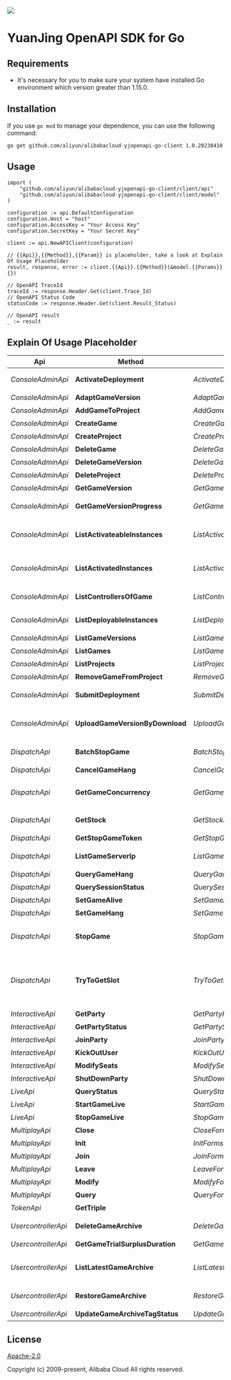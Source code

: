 ![](https://aliyunsdk-pages.alicdn.com/icons/AlibabaCloud.svg)

# YuanJing OpenAPI SDK for Go

## Requirements
- It's necessary for you to make sure your system have installed Go environment which version greater than 1.15.0.

## Installation
If you use `go mod` to manage your dependence, you can use the following command:
```
go get github.com/aliyun/alibabacloud-yjopenapi-go-client 1.0.20230410
```

## Usage
```
import (
    "github.com/aliyun/alibabacloud-yjopenapi-go-client/client/api"
    "github.com/aliyun/alibabacloud-yjopenapi-go-client/client/model"
)

configuration := api.DefaultConfiguration
configuration.Host = "host"
configuration.AccessKey = "Your Access Key"
configuration.SecretKey = "Your Secret Key"

client := api.NewAPIClient(configuration)

// {{Api}},{{Method}},{{Param}} is placeholder, take a look at Explain Of Usage Placeholder
result, response, error := client.{{Api}}.{{Method}}(&model.{{Params}}{})

// OpenAPI TraceId
traceId := response.Header.Get(client.Trace_Id)
// OpenAPI Status Code
statusCode := response.Header.Get(client.Result_Status)

// OpenAPI result
_ := result
```

## Explain Of Usage Placeholder

| Api | Method | Params | Result | Description |
| ------------ | ------------- | ------------- | ------------- | ------------- |
 | *ConsoleAdminApi* | **ActivateDeployment** | *ActivateDeploymentForms*  | *ConsoleAdminActivateDeploymentResult* | 激活已部署成功的游戏版本的部署 |
 | *ConsoleAdminApi* | **AdaptGameVersion** | *AdaptGameVersionForms*  | *ConsoleAdminAdaptGameVersionResult* | 发起游戏版本适配 |
 | *ConsoleAdminApi* | **AddGameToProject** | *AddGameToProjectForms*  | *ConsoleAdminAddGameToProjectResult* | 将游戏添加到项目 |
 | *ConsoleAdminApi* | **CreateGame** | *CreateGameForms*  | *ConsoleAdminCreateGameResult* | 创建游戏 |
 | *ConsoleAdminApi* | **CreateProject** | *CreateProjectForms*  | *ConsoleAdminCreateProjectResult* | 创建项目 |
 | *ConsoleAdminApi* | **DeleteGame** | *DeleteGameForms*  | *ConsoleAdminDeleteGameResult* | 删除指定的游戏 |
 | *ConsoleAdminApi* | **DeleteGameVersion** | *DeleteGameVersionForms*  | *ConsoleAdminDeleteGameVersionResult* | 发起游戏版本适配 |
 | *ConsoleAdminApi* | **DeleteProject** | *DeleteProjectForms*  | *ConsoleAdminDeleteProjectResult* | 删除指定的项目 |
 | *ConsoleAdminApi* | **GetGameVersion** | *GetGameVersionForms*  | *ConsoleAdminGetGameVersionResult* | 获取单个游戏版本信息 |
 | *ConsoleAdminApi* | **GetGameVersionProgress** | *GetGameVersionProgressForms*  | *ConsoleAdminGetGameVersionProgressResult* | 查询版本处理进度（包含上传、适配、部署） |
 | *ConsoleAdminApi* | **ListActivateableInstances** | *ListActivateableInstancesForms*  | *ConsoleAdminListActivateableInstancesResult* | 指定项目和游戏版本，获取可激活且可调度的实例及调度配置 |
 | *ConsoleAdminApi* | **ListActivatedInstances** | *ListActivatedInstancesForms*  | *ConsoleAdminListActivatedInstancesResult* | 指定项目和游戏，获取已激活版本的可调度实例及调度配置 |
 | *ConsoleAdminApi* | **ListControllersOfGame** | *ListControllersOfGameForms*  | *ConsoleAdminListControllersOfGameResult* | 获取单个游戏关联的控制器列表 |
 | *ConsoleAdminApi* | **ListDeployableInstances** | *ListDeployableInstancesForms*  | *ConsoleAdminListDeployableInstancesResult* | 指定项目和游戏版本，获取可以部署的实例 |
 | *ConsoleAdminApi* | **ListGameVersions** | *ListGameVersionsForms*  | *ConsoleAdminListGameVersionsResult* | 分页获取游戏版本列表 |
 | *ConsoleAdminApi* | **ListGames** | *ListGamesForms*  | *ConsoleAdminListGamesResult* | 分页获取游戏列表 |
 | *ConsoleAdminApi* | **ListProjects** | *ListProjectsForms*  | *ConsoleAdminListProjectsResult* | 分页获取项目列表 |
 | *ConsoleAdminApi* | **RemoveGameFromProject** | *RemoveGameFromProjectForms*  | *ConsoleAdminRemoveGameFromProjectResult* | 将游戏移出项目 |
 | *ConsoleAdminApi* | **SubmitDeployment** | *SubmitDeploymentForms*  | *ConsoleAdminSubmitDeploymentResult* | 提交游戏版本的部署请求 |
 | *ConsoleAdminApi* | **UploadGameVersionByDownload** | *UploadGameVersionByDownloadForms*  | *ConsoleAdminUploadGameVersionByDownloadResult* | 一键上传：文件上传接口，用远程下载的方式生成新版本 |
 | *DispatchApi* | **BatchStopGame** | *BatchStopGameForms*  | *BatchStopGameResult* | 游戏下全量踢下线，异步接口 |
 | *DispatchApi* | **CancelGameHang** | *CancelGameHangForms*  | *CancelGameHangResult* | 取消游戏挂机 |
 | *DispatchApi* | **GetGameConcurrency** | *GetGameConcurrencyForms*  | *GetGameConcurrencyResult* | 调用GetGameConcurrency获取游戏当前并发数 |
 | *DispatchApi* | **GetStock** | *GetStockForms*  | *GetStockResult* | 调用GetStock获取游戏当前库存 |
 | *DispatchApi* | **GetStopGameToken** | *GetStopGameTokenForms*  | *GetStopGameTokenResult* | 全量踢下线获取token |
 | *DispatchApi* | **ListGameServerIp** | *ListGameServerIpForms*  | *ListGameServerIpResult* | 获取自己租户下的游戏服务器ip列表 |
 | *DispatchApi* | **QueryGameHang** | *QueryGameHangForms*  | *QueryGameHangResult* | 查询游戏挂机状态 |
 | *DispatchApi* | **QuerySessionStatus** | *QuerySessionStatusForms*  | *QuerySessionStatusResult* | 查询会话当前状态 |
 | *DispatchApi* | **SetGameAlive** | *SetGameAliveForms*  | *SetGameAliveResult* | 设置游戏可运行时长 |
 | *DispatchApi* | **SetGameHang** | *SetGameHangForms*  | *SetGameHangResult* | 设置游戏挂机 |
 | *DispatchApi* | **StopGame** | *StopGameForms*  | *StopGameResult* | 服务端发起，停止某个用户的某个游戏的某个会话 |
 | *DispatchApi* | **TryToGetSlot** | *TryToGetSlotForms*  | *TryToGetSlotResult* | 为用户调度分配游戏容器，容器一旦分配成功会被锁住，一段时间内不再分配给其他用户，过期释放。 |
 | *InteractiveApi* | **GetParty** | *GetPartyForms*  | *InteractiveGetPartyResult* | 获取派对 |
 | *InteractiveApi* | **GetPartyStatus** | *GetPartyStatusForms*  | *InteractiveGetPartyStatusResult* | 查询派对游戏状态 |
 | *InteractiveApi* | **JoinParty** | *JoinPartyForms*  | *InteractiveJoinPartyResult* | 加入分配席位 |
 | *InteractiveApi* | **KickOutUser** | *KickOutUserForms*  | *InteractiveKickOutUserResult* | 踢出派对 |
 | *InteractiveApi* | **ModifySeats** | *ModifySeatsForms*  | *InteractiveModifySeatsResult* | 修改席位 |
 | *InteractiveApi* | **ShutDownParty** | *ShutDownPartyForms*  | *InteractiveShutDownPartyResult* | 关闭派对 |
 | *LiveApi* | **QueryStatus** | *QueryStatusForms*  | *LiveQueryStatusResult* | 查询推流状态 |
 | *LiveApi* | **StartGameLive** | *StartGameLiveForms*  | *LiveStartGameLiveResult* | 开始直播推流 |
 | *LiveApi* | **StopGameLive** | *StopGameLiveForms*  | *LiveStopGameLiveResult* | 结束直播推流 |
 | *MultiplayApi* | **Close** | *CloseForms*  | *MultiplayCloseResult* | 关闭联机 |
 | *MultiplayApi* | **Init** | *InitForms*  | *MultiplayInitResult* | 初始化联机 |
 | *MultiplayApi* | **Join** | *JoinForms*  | *MultiplayJoinResult* | 加入联机 |
 | *MultiplayApi* | **Leave** | *LeaveForms*  | *MultiplayLeaveResult* | 离开联机 |
 | *MultiplayApi* | **Modify** | *ModifyForms*  | *MultiplayModifyResult* | 修改联机 |
 | *MultiplayApi* | **Query** | *QueryForms*  | *MultiplayQueryResult* | 离开联机 |
 | *TokenApi* | **GetTriple** |   | *GetTripleResult* | 获取临时安全令牌 |
 | *UsercontrollerApi* | **DeleteGameArchive** | *DeleteGameArchiveForms*  | *UsercontollerDeleteGameArchiveResult* | 根据存档id删除存档纪录 |
 | *UsercontrollerApi* | **GetGameTrialSurplusDuration** | *GetGameTrialSurplusDurationForms*  | *UsercontollerGetGameTrialSurplusDurationResult* | 查询剩余试玩游戏时长 |
 | *UsercontrollerApi* | **ListLatestGameArchive** | *ListLatestGameArchiveForms*  | *UsercontollerListLatestGameArchiveResult* | 查询用户正常状态的最新存档纪录，按照存档时间倒序 |
 | *UsercontrollerApi* | **RestoreGameArchive** | *RestoreGameArchiveForms*  | *UsercontollerRestoreGameArchiveResult* | 将指定的存档ID恢复为最新存档 |
 | *UsercontrollerApi* | **UpdateGameArchiveTagStatus** | *UpdateGameArchiveTagStatusForms*  | *UsercontollerUpdateGameArchiveTagStatusResult* | 更新存档打标状态 |

## License
[Apache-2.0](http://www.apache.org/licenses/LICENSE-2.0)

Copyright (c) 2009-present, Alibaba Cloud All rights reserved.


